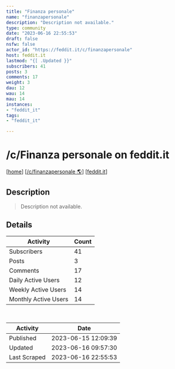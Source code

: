 ```yaml
---
title: "Finanza personale" 
name: "finanzapersonale"
description: "Description not available."
type: community
date: "2023-06-16 22:55:53"
draft: false
nsfw: false
actor_id: "https://feddit.it/c/finanzapersonale"
host: feddit.it
lastmod: "{[ .Updated }}"
subscribers: 41
posts: 3
comments: 17
weight: 3
dau: 12
wau: 14
mau: 14
instances:
- "feddit_it"
tags: 
- "feddit_it"

---
```


# /c/Finanza personale on feddit.it

[[home](/)]
[[/c/finanzapersonale 🌎](https://feddit.it/c/finanzapersonale)]
[[feddit.it](/instances/feddit_it)]


## Description 

<blockquote class="description">
Description not available.
</blockquote>


## Details

| Activity | Count  |
|----------------------|---|
| Subscribers          | 41 |
| Posts                | 3  |
| Comments             | 17  |
| Daily Active Users   | 12  |
| Weekly Active Users  | 14  |
| Monthly Active Users | 14  |

<br>

| Activity | Date |
|----------------------|---|
| Published            | 2023-06-15 12:09:39 |
| Updated              | 2023-06-16 09:57:30 |
| Last Scraped         | 2023-06-16 22:55:53 |
